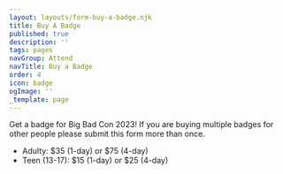 ```yaml
---
layout: layouts/form-buy-a-badge.njk
title: Buy A Badge
published: true
description: ''
tags: pages
navGroup: Attend
navTitle: Buy a Badge
order: 4
icon: badge
ogImage: ''
_template: page
---
```


Get a badge for Big Bad Con 2023! If you are buying multiple badges for other people please submit this form more than once.

* Adulty: $35 (1-day) or $75 (4-day)
* Teen (13-17): $15 (1-day) or $25 (4-day)

<!--Online badge sales are now closed but you can still buy at badge in person at the con. Just **show up**, go to our **vaccination screening station**, and then to the **reg desk** to pick one up:-->
